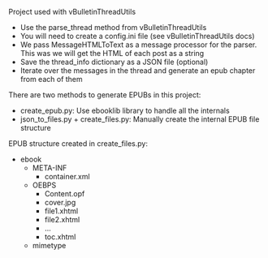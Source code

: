 Project used with vBulletinThreadUtils

* Use the parse_thread method from vBulletinThreadUtils
* You will need to create a config.ini file (see vBulletinThreadUtils docs)
* We pass MessageHTMLToText as a message processor for the parser. This was we will get the HTML of each post as a string
* Save the thread_info dictionary as a JSON file (optional)
* Iterate over the messages in the thread and generate an epub chapter from each of them

There are two methods to generate EPUBs in this project:
* create_epub.py: Use ebooklib library to handle all the internals
* json_to_files.py + create_files.py: Manually create the internal EPUB file structure

EPUB structure created in create_files.py:
* ebook
  * META-INF
    * container.xml
  * OEBPS
    * Content.opf
    * cover.jpg
    * file1.xhtml
    * file2.xhtml
    * ...
    * toc.xhtml
  * mimetype